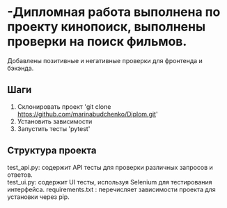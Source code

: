 # -Дипломная работа выполнена по проекту кинопоиск, выполнены проверки на поиск фильмов. 
Добавлены позитивные и негативные проверки для фронтенда и бэкэнда.
## Шаги 
1. Склонировать проект 'git clone https://github.com/marinabudchenko/Diplom.git' 
2. Установить зависимости 
3. Запустить тесты 'pytest'
## Структура проекта
test_api.py: содержит API тесты для проверки различных запросов и ответов.  
test_ui.py: содержит UI тесты, используя Selenium для тестирования интерфейса.
requirements.txt : перечисляет зависимости проекта для установки через pip.
